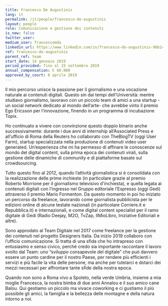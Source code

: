 ```yaml
---
title: Francesco De Augustinis
lang: it
permalink: /it/people/francesco-de-augustinis
layout: people
role: Comunicazione e gestione dei contenuti
is_new: false
twitter_user: 
medium_user: francescomda
linkedin_url: https://www.linkedin.com/in/francesco-de-augustinis-9bb14167/
ref: francesco-de-augustinis
parent_ref: team
start_date: 14 gennaio 2019
period_provided: fino al 15 settembre 2019
annual_compensation: € 60.000
approved_by_court: 8 aprile 2019
---
```

Il mio percorso unisce la passione per il giornalismo e una vocazione naturale ai contenuti digitali. Questo sin dai tempi dell’Università: mentre studiavo giornalismo, lavoravo con un piccolo team di amici a una startup -un social network dedicato al mondo dell’arte- che avrebbe vinto il premio Ego Ericsson per l’innovazione, finendo in un programma di incubazione Topix. 

Ho continuato a vivere con convinzione questo doppio binario anche successivamente: durante i due anni di internship all’Associated Press e all’ufficio di Roma della Reuters ho collaborato con TheBlogTV (oggi User Farm), startup specializzata nella produzione di contenuti video user generated. Un’esperienza che mi ha permesso di affinare le conoscenze sul mondo del digital content, sulla prima epoca dei contenuti virali, sulla gestione delle dinamiche di community e di piattaforme basate sul crowdsourcing.  

Tutto questo fino al 2012, quando l’attività giornalistica si è consolidata con la realizzazione delle prime inchieste (in particolare grazie al premio Roberto Morrione per il giornalismo televisivo d'inchiesta), e quella legata ai contenuti digitali con l’ingresso nel Gruppo editoriale l’Espresso (oggi Gedi) attraverso il premio Mario Formenton. Da questo momento in poi ho iniziato un percorso da freelance, lavorando come giornalista pubblicista per le edizioni online di alcune testate nazionali (in particolare Corriere.it e Repubblica.it) e internazionali, e come digital content specialist per il ramo digitale di Gedi (Radio Deejay, M2O, TvZap, IlMioLibro, Iniziative Editoriali e altre). 

Sono approdato al Team Digitale nel 2017 come freelance per la gestione dei contenuti nel progetto Designers Italia. Da inizio 2019 collaboro con l’ufficio comunicazione. Si tratta di una sfida che ho intrapreso con entusiasmo e senso civico, perché credo sia importante raccontare il lavoro svolto dal Team: uno “sviluppo consapevole del digitale” che può davvero essere un punto cardine per il nostro Paese, per rendere più efficienti i servizi e più facile la vita delle persone, ma anche per tutelarci e dotarci dei mezzi necessari per affrontare tante sfide della nostra epoca.

Quando non sono a Roma vivo a Spoleto, nella verde Umbria, insieme a mia moglie Francesca, la nostra bimba di due anni Annalou e il suo amico cane Balou. Qui gestiamo un piccolo ma vivace coworking e ci gustiamo il più possibile gli amici, la famiglia e la bellezza delle montagne e della natura intorno a noi. 
